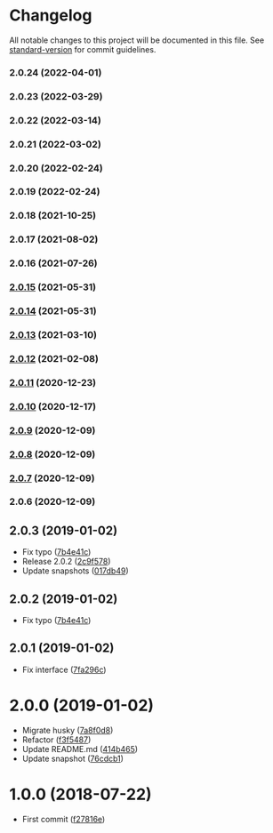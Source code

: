 # Changelog

All notable changes to this project will be documented in this file. See [standard-version](https://github.com/conventional-changelog/standard-version) for commit guidelines.

### 2.0.24 (2022-04-01)

### 2.0.23 (2022-03-29)

### 2.0.22 (2022-03-14)

### 2.0.21 (2022-03-02)

### 2.0.20 (2022-02-24)

### 2.0.19 (2022-02-24)

### 2.0.18 (2021-10-25)

### 2.0.17 (2021-08-02)

### 2.0.16 (2021-07-26)

### [2.0.15](https://github.com/Kikobeats/css-urls/compare/v2.0.14...v2.0.15) (2021-05-31)

### [2.0.14](https://github.com/Kikobeats/css-urls/compare/v2.0.13...v2.0.14) (2021-05-31)

### [2.0.13](https://github.com/Kikobeats/css-urls/compare/v2.0.12...v2.0.13) (2021-03-10)

### [2.0.12](https://github.com/Kikobeats/css-urls/compare/v2.0.11...v2.0.12) (2021-02-08)

### [2.0.11](https://github.com/Kikobeats/css-urls/compare/v2.0.10...v2.0.11) (2020-12-23)

### [2.0.10](https://github.com/Kikobeats/css-urls/compare/v2.0.9...v2.0.10) (2020-12-17)

### [2.0.9](https://github.com/Kikobeats/css-urls/compare/v2.0.8...v2.0.9) (2020-12-09)

### [2.0.8](https://github.com/Kikobeats/css-urls/compare/v2.0.7...v2.0.8) (2020-12-09)

### [2.0.7](https://github.com/Kikobeats/css-urls/compare/v2.0.6...v2.0.7) (2020-12-09)

### 2.0.6 (2020-12-09)

<a name="2.0.3"></a>
## 2.0.3 (2019-01-02)

* Fix typo ([7b4e41c](https://github.com/Kikobeats/css-urls/commit/7b4e41c))
* Release 2.0.2 ([2c9f578](https://github.com/Kikobeats/css-urls/commit/2c9f578))
* Update snapshots ([017db49](https://github.com/Kikobeats/css-urls/commit/017db49))



<a name="2.0.2"></a>
## 2.0.2 (2019-01-02)

* Fix typo ([7b4e41c](https://github.com/Kikobeats/css-urls/commit/7b4e41c))



<a name="2.0.1"></a>
## 2.0.1 (2019-01-02)

* Fix interface ([7fa296c](https://github.com/Kikobeats/css-urls/commit/7fa296c))



<a name="2.0.0"></a>
# 2.0.0 (2019-01-02)

* Migrate husky ([7a8f0d8](https://github.com/Kikobeats/css-urls/commit/7a8f0d8))
* Refactor ([f3f5487](https://github.com/Kikobeats/css-urls/commit/f3f5487))
* Update README.md ([414b465](https://github.com/Kikobeats/css-urls/commit/414b465))
* Update snapshot ([76cdcb1](https://github.com/Kikobeats/css-urls/commit/76cdcb1))



<a name="1.0.0"></a>
# 1.0.0 (2018-07-22)

* First commit ([f27816e](https://github.com/Kikobeats/css-urls/commit/f27816e))
